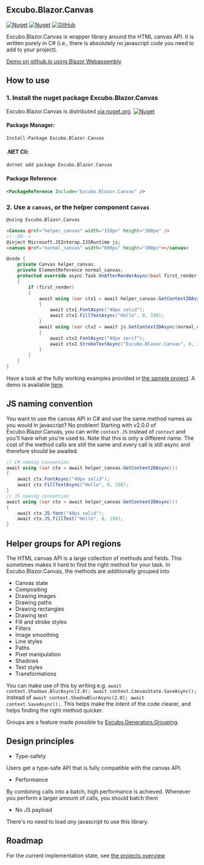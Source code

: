 ## Excubo.Blazor.Canvas

[![Nuget](https://img.shields.io/nuget/v/Excubo.Blazor.Canvas)](https://www.nuget.org/packages/Excubo.Blazor.Canvas/)
[![Nuget](https://img.shields.io/nuget/dt/Excubo.Blazor.Canvas)](https://www.nuget.org/packages/Excubo.Blazor.Canvas/)
[![GitHub](https://img.shields.io/github/license/excubo-ag/Blazor.Canvas)](https://github.com/excubo-ag/Blazor.Canvas)

Excubo.Blazor.Canvas is wrapper library around the HTML canvas API. It is written purely in C# (i.e., there is absolutely no javascript code you need to add to your project).

[Demo on github.io using Blazor Webassembly](https://excubo-ag.github.io/Blazor.Canvas/)

## How to use

### 1. Install the nuget package Excubo.Blazor.Canvas

Excubo.Blazor.Canvas is distributed [via nuget.org](https://www.nuget.org/packages/Excubo.Blazor.Canvas/).
[![Nuget](https://img.shields.io/nuget/v/Excubo.Blazor.Canvas)](https://www.nuget.org/packages/Excubo.Blazor.Canvas/)

#### Package Manager:
```ps
Install-Package Excubo.Blazor.Canvas
```

#### .NET Cli:
```cmd
dotnet add package Excubo.Blazor.Canvas
```

#### Package Reference
```xml
<PackageReference Include="Excubo.Blazor.Canvas" />
```

### 2. Use a `canvas`, or the helper component `Canvas`

```html
@using Excubo.Blazor.Canvas

<Canvas @ref="helper_canvas" width="150px" height="300px" />
<!--OR-->
@inject Microsoft.JSInterop.IJSRuntime js;
<canvas @ref="normal_canvas" width="600px" height="300px"></canvas>
```
```cs
@code {
    private Canvas helper_canvas;
    private ElementReference normal_canvas;
    protected override async Task OnAfterRenderAsync(bool first_render)
    {
        if (first_render)
        {
            await using (var ctx1 = await helper_canvas.GetContext2DAsync())
            {
                await ctx1.FontAsync("48px solid");
                await ctx1.FillTextAsync("Hello", 0, 150);
            }
            await using (var ctx2 = await js.GetContext2DAsync(normal_canvas))
            {
                await ctx2.FontAsync("48px serif");
                await ctx2.StrokeTextAsync("Excubo.Blazor.Canvas", 0, 150);
            }
        }
    }
}
```

Have a look at the fully working examples provided in [the sample project](https://github.com/excubo-ag/Blazor.Canvas/tree/main/TestProject_Components). A demo is available [here](https://excubo-ag.github.io/Blazor.Canvas/).

## JS naming convention

You want to use the canvas API in C# and use the same method names as you would in javascript? No problem! Starting with v2.0.0 of Excubo.Blazor.Canvas, you can write `context.JS` instead of `context` and you'll have what you're used to.
Note that this is only a different name. The cost of the method calls are still the same and every call is still async and therefore should be awaited.

```cs
// C# naming convention
await using (var ctx = await helper_canvas.GetContext2DAsync())
{
    await ctx.FontAsync("48px solid");
    await ctx.FillTextAsync("Hello", 0, 150);
}
// JS naming convention
await using (var ctx = await helper_canvas.GetContext2DAsync())
{
    await ctx.JS.font("48px solid");
    await ctx.JS.fillText("Hello", 0, 150);
}
```

## Helper groups for API regions

The HTML canvas API is a large collection of methods and fields. This sometimes makes it hard to find the right method for your task. In Excubo.Blazor.Canvas, the methods are additionally grouped into

- Canvas state
- Compositing
- Drawing images
- Drawing paths
- Drawing rectangles
- Drawing text
- Fill and stroke styles
- Filters
- Image smoothing
- Line styles
- Paths
- Pixel manipulation
- Shadows
- Text styles
- Transformations

You can make use of this by writing e.g. `await context.Shadows.BlurAsync(2.0); await context.CanvasState.SaveAsync();` instead of `await context.ShadowBlurAsync(2.0); await context.SaveAsync();`.
This helps make the intent of the code clearer, and helps finding the right method quicker.

Groups are a feature made possible by [Excubo.Generators.Grouping](https://github.com/excubo-ag/Generators.Grouping).

## Design principles

- Type-safety

Users get a type-safe API that is fully compatible with the canvas API.

- Performance

By combining calls into a batch, high performance is achieved. Whenever you perform a larger amount of calls, you should batch them

- No JS payload

There's no need to load _any_ javascript to use this library.

## Roadmap

For the current implementation state, see [the projects overview](https://github.com/excubo-ag/Blazor.Canvas/projects/)
